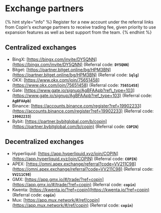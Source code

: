 # Exchange partners

{% hint style="info" %}
Register for a new account under the referral links from Copin's exchange partners to receive trading fee, given priority to use expansion features as well as best support from the team.
{% endhint %}

## Centralized exchanges

* BingX: [https://bingx.com/invite/DY5QNN](https://bingx.com/invite/DY5QNN) (Referral code: **`DY5QNN`**)
* Bitget: [https://partner.bitget.online/bg/HPM3BN](https://partner.bitget.online/bg/HPM3BN) (Referral code: **`1qlg`**)
* OKX: [https://www.okx.com/join/75651458](https://www.okx.com/join/75651458) (Referral code: **`75651458`**)
* Gate: [https://www.gate.io/signup/AgBFAApb?ref\_type=103](https://www.gate.io/signup/AgBFAApb?ref_type=103) (Referral code: **`AgBFAApb`**)
* Binance: [https://accounts.binance.com/register?ref=19902233](https://accounts.binance.com/register?ref=19902233) (Referral code: **`19902233`**)
* Bybit: [https://partner.bybitglobal.com/b/copin](https://partner.bybitglobal.com/b/copin) (Referral code: **`COPIN`**)

## Decentralized exchanges

* Hyperliquid: [https://app.hyperliquid.xyz/join/COPIN](https://app.hyperliquid.xyz/join/COPIN) (Referral code: **`COPIN`**)
* APEX: [https://omni.apex.exchange/referral?code=VV211C98](https://omni.apex.exchange/referral?code=VV211C98) (Referral code: **`VV211C98`**)
* GMX: [https://app.gmx.io/#/trade/?ref=copin](https://app.gmx.io/#/trade/?ref=copin) (Referral code: **`copin`**)
* Kwenta: [https://kwenta.io/?ref=copin](https://kwenta.io/?ref=copin) (Referral code: **`copin`**)
* Mux: [https://app.mux.network/#/ref/copin](https://app.mux.network/#/ref/copin) (Referral code: **`copin`**)

